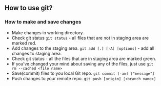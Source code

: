 ## How to use git?
### How to make and save changes
* Make changes in working directory.
* Check git status ``git status`` - all files that are not in staging area
are marked red.
* Add changes to the staging area.
``git add [.] [-A] [options]`` - add all changes to staging area.
* Check git status - all the files that are in staging area are marked green.
* If you've changed your mind about saving any of the files, just use 
```git rm --cached <file name>```
* Save(commit) files to you local Git repo.
```git commit [-am] ["message"]```
* Push changes to your remote repo.
```git push [origin] [<branch name>]```

